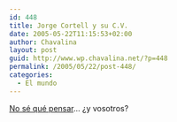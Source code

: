 ```yaml
---
id: 448
title: Jorge Cortell y su C.V.
date: 2005-05-22T11:15:53+02:00
author: Chavalina
layout: post
guid: http://www.wp.chavalina.net/?p=448
permalink: /2005/05/22/post-448/
categories:
  - El mundo
---
```

<a href="http://barrapunto.com/journal.pl?op=display&#038;id=13459&#038;uid=4686" target="_blank">No sé qué pensar</a>… ¿y vosotros?